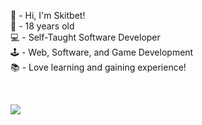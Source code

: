 👋 - Hi, I'm Skitbet!<br>🎂 - 18 years old<br>💻 - Self-Taught Software Developer<br>🕹️ - Web, Software, and Game Development<br>📚 - Love learning and gaining experience!

<br>

![](https://github-readme-stats.vercel.app/api/top-langs/?username=Skitbet&theme=cobalt&hide_border=false&include_all_commits=false&count_private=true&layout=compact)
